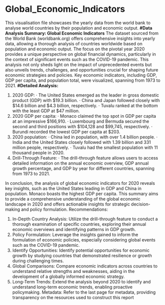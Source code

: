 # Global_Economic_Indicators
This visualisation file showcases the yearly data from the world bank to analyse world countries by their population and economic output.
**#Data Analysis Summary: Global Economic Indicators**
The dataset sourced from the World Bank (worldbank.org) offers comprehensive insights into yearly data, allowing a thorough analysis of countries worldwide based on population and economic output. The focus on the pivotal year 2020 provides a unique perspective on global financial dynamics, particularly in the context of significant events such as the COVID-19 pandemic. This analysis not only sheds light on the impact of unprecedented events but also unveils trends, challenges, and opportunities crucial for shaping future economic strategies and policies. Key economic indicators, including GDP, GDP per capita, and population total, were visualized, spanning from 1973 to 2021.
**#Detailed Analysis:**
1. 2020 GDP:
·       The United States emerged as the leader in gross domestic product (GDP) with $19.3 billion.
·       China and Japan followed closely with $14.6 billion and $4.3 billion, respectively.
·       Tuvalu ranked at the bottom with the least GDP at $47 million.
2. 2020 GDP per capita:
·       Monaco claimed the top spot in GDP per capita at an impressive $166,910.
·       Luxembourg and Bermuda secured the second and third positions with $104,128 and $99,745, respectively.
·       Burundi recorded the lowest GDP per capita at $203.
3. 2020 population:
·       China led in population, with over 1.4 billion people.
·       India and the United States closely followed with 1.39 billion and 331 million people, respectively.
·       Tuvalu had the smallest population with 11 thousand people in 2020.
4. Drill-Through Feature:
·       The drill-through feature allows users to access detailed information on the annual economic overview, GDP annual growth percentage, and GDP by year for different countries, spanning from 1973 to 2021.
 
In conclusion, the analysis of global economic indicators for 2020 reveals key insights, such as the United States leading in GDP and China in population. Monaco boasts the highest GDP per capita. This summary aims to provide a comprehensive understanding of the global economic landscape in 2020 and offers actionable insights for strategic decision-making and policy formulation.
Recommendations:
1. In-Depth Country Analysis: Utilize the drill-through feature to conduct a thorough examination of specific countries, exploring their annual economic overviews and identifying patterns in GDP growth.
2. Policy Formulation: Leverage the insights gained to inform the formulation of economic policies, especially considering global events such as the COVID-19 pandemic.
3. Identify Opportunities: Identify potential opportunities for economic growth by studying countries that demonstrated resilience or growth during challenging times.
4. Global Comparisons: Compare economic indicators across countries to understand relative strengths and weaknesses, aiding in the development of a globally informed economic strategy.
5. Long-Term Trends: Extend the analysis beyond 2020 to identify and understand long-term economic trends, enabling proactive policymaking.
Metadata: Refer to the last page for metadata, providing transparency on the resources used to construct this report
